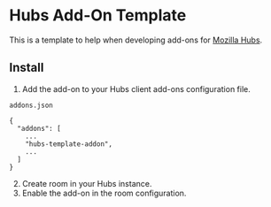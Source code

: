 # Hubs Add-On Template
This is a template to help when developing add-ons for [Mozilla Hubs](https://github.com/mozilla/hubs/).

## Install
1. Add the add-on to your Hubs client add-ons configuration file.

`addons.json`
```
{
  "addons": [
    ...
    "hubs-template-addon", 
    ...
  ]
}

```
2. Create room in your Hubs instance.
3. Enable the add-on in the room configuration.
